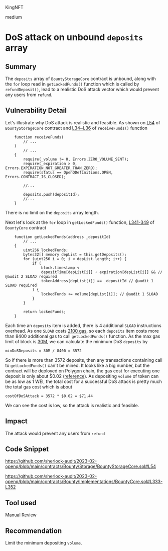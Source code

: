 KingNFT

medium

# DoS attack on unbound ````deposits```` array

## Summary
The ````deposits```` array of ````BountyStorageCore```` contract is unbound, along with the ````for```` loop read in ````getLockedFunds()```` function which is called by ````refundDeposit()````, lead to a realistic DoS attack vector which would prevent any users from ````refund````.

## Vulnerability Detail
Let's illustrate why DoS attack  is realistic and feasible.
As shown on [L54](https://github.com/sherlock-audit/2023-02-openq/blob/main/contracts/Bounty/Storage/BountyStorageCore.sol#L54) of ````BountyStorageCore```` contract and [L34~L36](https://github.com/sherlock-audit/2023-02-openq/blob/main/contracts/Bounty/Implementations/BountyCore.sol#L34-L36) of ````receiveFunds()```` function
```solidity
    function receiveFunds(
        // ...
    )
        // ...
    {
        require(_volume != 0, Errors.ZERO_VOLUME_SENT);
        require(_expiration > 0, Errors.EXPIRATION_NOT_GREATER_THAN_ZERO);
        require(status == OpenQDefinitions.OPEN, Errors.CONTRACT_IS_CLOSED);

        //...

        deposits.push(depositId);
        //...
    }
```
There is no limit on the ````deposits```` array length.

Next let's look at the  ````for```` loop in ````getLockedFunds()```` function, [L341-349](https://github.com/sherlock-audit/2023-02-openq/blob/main/contracts/Bounty/Implementations/BountyCore.sol#L341~L349) of ````BountyCore```` contract
```solidity
    function getLockedFunds(address _depositId)
        // ...
    {
        uint256 lockedFunds;
        bytes32[] memory depList = this.getDeposits();
        for (uint256 i = 0; i < depList.length; i++) {
            if (
                block.timestamp <
                depositTime[depList[i]] + expiration[depList[i]] && // @audit 2 SLOAD required
                tokenAddress[depList[i]] == _depositId // @audit 1 SLOAD required
            ) {
                lockedFunds += volume[depList[i]]; // @audit 1 SLOAD
            }
        }

        return lockedFunds;
    }
```
Each time an ````deposits```` item is added, there is 4 additional  ````SLOAD```` instructions overhead. As one ````SLOAD```` costs [2100 gas](https://eips.ethereum.org/EIPS/eip-2929#abstract), so each ````deposits```` item costs more than 8400 additional gas to call ````getLockedFunds()```` function. As the max gas limit of block is [30M](https://ethereum.org/en/developers/docs/gas/#block-size), we can calculate the minimum DoS ````deposits```` by
```solidity
minDoSDeposits = 30M / 8400 = 3572
```
So if there is more than 3572 deposits, then any transactions containing call to ````getLockedFunds()```` can't be mined. It looks like a big number, but the contract will be deployed on Polygon chain, the gas cost for executing one deposit is only about $0.02 ([reference](https://polygonscan.com/tx/0xd1d6a19d3f3d8243b6cd3954be621c2ff4fc5a5a6b3184a8712016de48a1dadd)). As depositing ````volume```` of token can be as low as 1 WEI, the total cost for a successful DoS attack is pretty much the total gas cost which is about
```solidity
costOfDoSAttack = 3572 * $0.02 = $71.44 
```
We can see the cost is low, so the attack is realistic and feasible.

## Impact
The attack would prevent any users from ````refund````

## Code Snippet
https://github.com/sherlock-audit/2023-02-openq/blob/main/contracts/Bounty/Storage/BountyStorageCore.sol#L54

https://github.com/sherlock-audit/2023-02-openq/blob/main/contracts/Bounty/Implementations/BountyCore.sol#L333-L352


## Tool used

Manual Review

## Recommendation
Limit the minimum depositing ````volume````.
